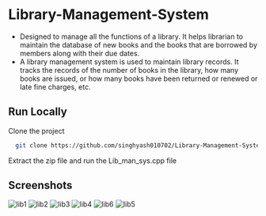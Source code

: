 
# Library-Management-System 
* Designed to manage all the functions of a library. It helps librarian to maintain the database of new books and the books that are borrowed by members along with their due dates.
* A library management system is used to maintain library records. It tracks the records of the number of books in the library, how many books are issued, or how many books have been returned or renewed or late fine charges, etc.


## Run Locally

Clone the project

```bash
  git clone https://github.com/singhyash010702/Library-Management-System
```
Extract the zip file and run the Lib_man_sys.cpp file

## Screenshots
![lib1](https://github.com/singhyash3302/library-management-system/assets/26682113/84025e17-d199-424a-a5d6-1989c2923e6f)
![lib2](https://github.com/singhyash3302/library-management-system/assets/26682113/caeff6af-6411-45e1-80b8-7e2b129c6d1f)
![lib3](https://github.com/singhyash3302/library-management-system/assets/26682113/c3597acb-3164-41bd-8f61-06160a1cb85d)
![lib4](https://github.com/singhyash3302/library-management-system/assets/26682113/98430b12-d594-4e52-a077-89850a4912d5)
![lib6](https://github.com/singhyash3302/library-management-system/assets/26682113/ecbb347c-fa25-43ff-92f9-7a8499ef280b)
![lib5](https://github.com/singhyash3302/library-management-system/assets/26682113/fae01e88-af49-48fd-8409-4749596d7905)


